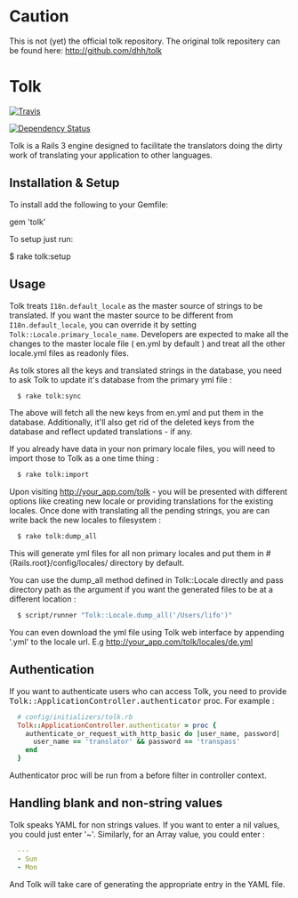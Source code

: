 # Caution

This is not (yet) the official tolk repository.
The original tolk repositery can be found here: http://github.com/dhh/tolk

# Tolk
[![Travis](https://secure.travis-ci.org/tolk/tolk.png?branch=master)](travis-ci.org/#!/tolk/tolk)

[![Dependency Status](https://gemnasium.com/tolk/tolk.png?travis)](https://gemnasium.com/tolk/tolk)

Tolk is a Rails 3 engine designed to facilitate the translators doing the dirty work of translating your application to other languages.

## Installation & Setup

To install add the following to your Gemfile:

  gem 'tolk'

To setup just run:

  $ rake tolk:setup

## Usage

Tolk treats `I18n.default_locale` as the master source of strings to be translated. If you want the master source to be different from `I18n.default_locale`, you can override it by setting `Tolk::Locale.primary_locale_name`. Developers are expected to make all the changes to the master locale file ( en.yml by default ) and treat all the other locale.yml files as readonly files.

As tolk stores all the keys and translated strings in the database, you need to ask Tolk to update it's database from the primary yml file :

```bash
  $ rake tolk:sync
```
  
The above will fetch all the new keys from en.yml and put them in the database. Additionally, it'll also get rid of the deleted keys from the database and reflect updated translations - if any.

If you already have data in your non primary locale files, you will need to import those to Tolk as a one time thing :

```bash
  $ rake tolk:import
```

Upon visiting http://your_app.com/tolk - you will be presented with different options like creating new locale or providing translations for the existing locales. Once done with translating all the pending strings, you are can write back the new locales to filesystem :

```bash
  $ rake tolk:dump_all
```

This will generate yml files for all non primary locales and put them in #{Rails.root}/config/locales/ directory by default.

You can use the dump_all method defined in Tolk::Locale directly and pass directory path as the argument if you want the generated files to be at a different location :

```bash
  $ script/runner "Tolk::Locale.dump_all('/Users/lifo')"
```

You can even download the yml file using Tolk web interface by appending '.yml' to the locale url. E.g http://your_app.com/tolk/locales/de.yml

## Authentication

If you want to authenticate users who can access Tolk, you need to provide <tt>Tolk::ApplicationController.authenticator</tt> proc. For example :

```ruby
  # config/initializers/tolk.rb
  Tolk::ApplicationController.authenticator = proc {
    authenticate_or_request_with_http_basic do |user_name, password|
      user_name == 'translator' && password == 'transpass'
    end
  }
```

Authenticator proc will be run from a before filter in controller context.

## Handling blank and non-string values

Tolk speaks YAML for non strings values. If you want to enter a nil values, you could just enter '~'. Similarly, for an Array value, you could enter :

```yml
  ---
  - Sun
  - Mon
```

And Tolk will take care of generating the appropriate entry in the YAML file.
